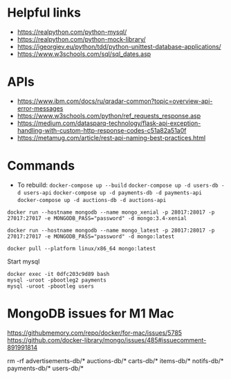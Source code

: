 # Helpful links

* https://realpython.com/python-mysql/
* https://realpython.com/python-mock-library/
* https://igeorgiev.eu/python/tdd/python-unittest-database-applications/
* https://www.w3schools.com/sql/sql_dates.asp


# APIs

* https://www.ibm.com/docs/ru/qradar-common?topic=overview-api-error-messages
* https://www.w3schools.com/python/ref_requests_response.asp
* https://medium.com/datasparq-technology/flask-api-exception-handling-with-custom-http-response-codes-c51a82a51a0f
* https://metamug.com/article/rest-api-naming-best-practices.html

# Commands


* To rebuild: `docker-compose up --build`
`docker-compose up -d users-db -d users-api`
`docker-compose up -d payments-db -d payments-api`
`docker-compose up -d auctions-db -d auctions-api `

`docker run --hostname mongodb --name mongo_xenial -p 28017:28017 -p 27017:27017 -e MONGODB_PASS="password" -d mongo:3.4-xenial`

`docker run --hostname mongodb --name mongo_latest -p 28017:28017 -p 27017:27017 -e MONGODB_PASS="password" -d mongo:latest`

`docker pull --platform linux/x86_64 mongo:latest`

Start mysql

```
docker exec -it 0dfc203c9d89 bash
mysql -uroot -pbootleg2 payments
mysql -uroot -pbootleg users
```

# MongoDB issues for M1 Mac

https://githubmemory.com/repo/docker/for-mac/issues/5785
https://github.com/docker-library/mongo/issues/485#issuecomment-891991814


rm -rf advertisements-db/* auctions-db/* carts-db/* items-db/* notifs-db/* payments-db/* users-db/*